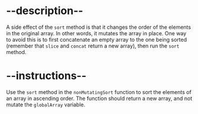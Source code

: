 
# --description--

A side effect of the `sort` method is that it changes the order of the elements in the original array. In other words, it mutates the array in place. One way to avoid this is to first concatenate an empty array to the one being sorted (remember that `slice` and `concat` return a new array), then run the `sort` method.

# --instructions--

Use the `sort` method in the `nonMutatingSort` function to sort the elements of an array in ascending order. The function should return a new array, and not mutate the `globalArray` variable.

